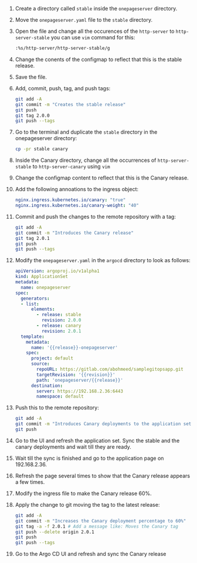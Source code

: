 1. Create a directory called `stable` inside the `onepageserver` directory.

2. Move the `onepageserver.yaml` file to the `stable` directory.

3. Open the file and change all the occurences of the `http-server` to `http-server-stable` you can use `vim` command for this:

   ```bash
   :%s/http-server/http-server-stable/g
   ```

4. Change the conents of the configmap to reflect that this is the stable release.

5. Save the file.

6. Add, commit, push, tag, and push tags:

   ````bash
   git add -A
   git commit -m "Creates the stable release"
   git push
   git tag 2.0.0
   git push --tags
   ````

7. Go to the terminal and duplicate the `stable` directory in the onepageserver directory:

   ```bash
   cp -pr stable canary
   ```

8. Inside the Canary directory, change all the occurrences of `http-server-stable` to `http-server-canary` using `vim`

9. Change the configmap content to reflect that this is the Canary release.

10. Add the following annoations to the ingress object:

    ```yaml
    nginx.ingress.kubernetes.io/canary: "true"
    nginx.ingress.kubernetes.io/canary-weight: "40"
    ```

11. Commit and push the changes to the remote repository with a tag:

    ```bash
    git add -A
    git commit -m "Introduces the Canary release"
    git tag 2.0.1
    git push
    git push --tags
    ```

12. Modify the `onepageserver.yaml` in the `argocd` directory to look as follows:

    ```yaml
    apiVersion: argoproj.io/v1alpha1
    kind: ApplicationSet
    metadata:
      name: onepageserver
    spec:
      generators:
      - list:
          elements:
            - release: stable
              revision: 2.0.0
            - release: canary
              revision: 2.0.1
      template:
        metadata:
          name: '{{release}}-onepageserver'
        spec:
          project: default
          source:
            repoURL: https://gitlab.com/abohmeed/samplegitopsapp.git
            targetRevision: '{{revision}}'
            path: 'onepageserver/{{release}}'
          destination:
            server: https://192.168.2.36:6443
            namespace: default
    ```

13. Push this to the remote repository:

    ```bash
    git add -A
    git commit -m "Introduces Canary deployments to the application set"
    git push 
    ```

14. Go to the UI and refresh the application set. Sync the stable and the canary deployments and wait till they are ready.

15. Wait till the sync is finished and go to the application page on 192.168.2.36.

16. Refresh the page several times to show that the Canary release appears a few times.

17. Modify the ingress file to make the Canary release 60%.

18. Apply the change to git moving the tag to the latest release:

    ```bash
    git add -A
    git commit -m "Increases the Canary deployment percentage to 60%"
    git tag -a -f 2.0.1 # Add a message like: Moves the Canary tag
    git push --delete origin 2.0.1
    git push 
    git push --tags
    ```

19. Go to the Argo CD UI and refresh and sync the Canary release
